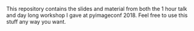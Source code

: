This repository contains the slides and material from both the 1 hour talk and
day long workshop I gave at pyimageconf 2018.  Feel free to use this stuff any
way you want.

